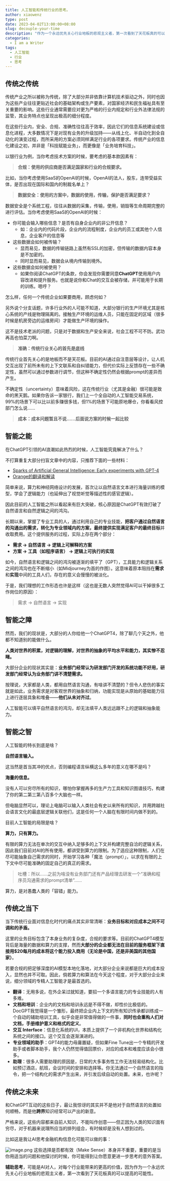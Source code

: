 ```yaml
---
title: 人工智能和传统行业的思考。
author: xiaowenz
type: post
date: 2023-04-02T13:00:00+08:00
slug: decouple-your-time
description: "作为一个永远优先关心行业地板的悲观主义者，第一次看到了天花板真的可以提高的可能性……"
categories:
  - I am a Writer
tags:
  - 人工智能
  - 行业
  - 思考
---
```


## 传统之传统

传统产业之所以被称为传统，除了大部分并非依靠计算机技术驱动之外，同时也因为这些产业往往更贴近社会的基础架构或生产要素，对国家经济和民生福祉具有至关重要的影响。这些行业通常需要应对更为严格的行业内规定和行业外法律法规的监管，其业务特点也呈现出极高的细分程度。

在这些行业内，安全、合规、准确性往往高于效率，因此它们的信息系统建设或信息化进程，大多数情况下是对现有业务的升级加持——从线上化、半自动化到全自动化的演变过程，而所采用的方案必须同样满足行业的各项要求。传统产业的信息化建设之初，并非是「科技赋能业务」，而更像是「业务培育科技」。

以银行业为例，当你考虑技术方案的时候，要考虑的基本款因素有：

> **合规：使用的供应商是否满足国家和行业的合规要求。**

比如，当你考虑使用SaaS的OpenAI的时候，OpenAI的法人，股东，连带受益实体，是否出现在国际和国内的制裁名单上？

> **数据安全：使用的方案中，数据的使用，传输，保护是否满足要求？**

数据安全是个系统工程，往往从数据的采集，传输，使用，销毁等生命周期完整的进行评估。当你考虑使用SaaS的OpenAI的时候：

- 你可能会输入哪些信息？是否有自身企业内的非公开信息？
	- 如：企业内的代码片段，企业内的流程制度，企业内的员工或其他个人信息，企业客户的信息等
- 这些数据会如何被传输？
	- 显而易见，数据的传输链路上虽然有SSL的加密，但传输的数据内容本身是不加密的。
	- 同时显而易见，数据会从境内传输到境外。
- 这些数据会如何被使用？
	- 如果你阅读ChatGPT的条款，你会发现你需要同意**ChatGPT**使用用户内容改进和提升服务。也就是说你和Chat的交互会被存储，并可能用于长期的训练。嗯哼？

怎么样，任何一个传统企业如果要商用，顾虑何如？

另外说个分支话题，许多行业外的人可能不知道，大部分银行的生产环境尤其是核心系统的产线是物理隔离的。接触生产环境的运维人员，只能在固定的区域（很多时候是机房旁边的运维房间）才能做生产环境的操作。

这不是技术老派的问题，只是对于数据和生产安全来说，社会工程不可不防。武功再高也怕菜刀啊。

> **准确：传统行业关心的首先是底线**

传统行业首先关心的是地板而不是天花板。目前的AI通过自注意层等设计，让人机交互出现了前所未有的上下文联系和自纠错能力，但代价实际上反馈存在一些不确定性，虽然可以通过参数进行调节，但这种不确定性仍然会根据prompt的差异而产生。

不确定性（uncertainty）意味着风险，这在传统行业（尤其是金融）很可能是致命的黑天鹅。如果你告诉一家银行，我们上一个全自动的人工智能交易系统，99%的场景下可以比以前多赚很多钱，但1%的场景下可能原地爆仓，你看看风控部门怎么说……

> **成本：成本问题暂且不说……后面说方案的时候一起比较**

## 智能之能

在ChatGPT引领的AI浪潮如此热烈的时候，人工智能究竟解决了什么？

不打算重复大部分扫盲文章中的内容，只推荐下面的一些材料：

- [Sparks of Artificial General Intelligence: Early experiments with GPT-4]([https://arxiv.org/pdf/2303.12712v1.pdf](https://arxiv.org/pdf/2303.12712v1.pdf))
- [Orange的翻译和解读](https://orangeblog.notion.site/GPT-4-8fc50010291d47efb92cbbd668c8c893)

简单来说，算力和神经网络设计的发展，首次让以自然语言文本进行海量训练的模型，学会了逻辑能力（也延伸出了视觉听觉等描述性的感官逻辑）。

因此目前的人工智能之所以看起来有巨大突破，核心原因是ChatGPT有效打破了自然语言和自然逻辑之间的鸿沟。

长期以来，掌握了专业工具的人，通过利用自己的专业技能，**把客户通过自然语言的沟通出的需求，转化为专业领域内的方案，最终提供实现满足客户的最终目标**并收取费用。这个提供服务的过程，实际上存在两个部分：

- **需求 -> 自然语言 -> 逻辑上可解释的方案**
- **方案 -> 工具（如程序语言） -> 逻辑上可执行的实现**

如今，自然语言和逻辑之间的鸿沟被逐渐的填平了（GPT），工具能力和逻辑关系之间的鸿沟也在不断缩小（如Midjourney为首的作图）。这意味着原本阻挡在**需求**和**实现**中间的工具人们，存在的意义会慢慢的被淡化。

于是，我们理想的工作形态也许是这样（这也是无数人突然觉得AI可以干掉很多工作岗位的原因）：

> 需求 -> 自然语言 -> 实现

## 智能之障

然而，我们的现状是，大部分的人你给他一个ChatGPT4，除了聊几个天之外，他都不知道别的能做什么。

**人类对世界的积累，对逻辑的理解，对世界的抽象的平均水平和能力，其实惨不忍睹。**

大部分企业的现状其实是：**业务部门经常认为研发部门开发的系统功能不好用，研发部门经常认为业务部门讲不清楚需求。**

按理说，大家都是人类，都用自然语言沟通，有啥讲不清楚的？但令人悲伤的事实就是如此，业务需求是对客观世界的抽象和归纳，功能实现是从原始的基础能力往上进行逐层具象和堆叠——**他们从未对齐过**。

人工智能可以填平自然语言的鸿沟，却无法填平人类远远跟不上的逻辑和抽象能力。

## 智能之智

人工智能的特长到底是啥？

**自然语言输入。**

这当然是首当其冲的优点，否则编程语言纵横这么多年的意义在哪不是吗？

**海量的信息。**

没有人可以穷尽所有的知识，哪怕你掌握再多的生产力工具和知识图谱技巧，构建了你的第二第三第八百多个大脑也一样。

但电脑显然可以，理论上电脑可以输入人类社会有史以来所有的知识，并用跨越社会语言文化的最底层逻辑关联他们，这是任何一个人脑在有限时间内做不到的。

目前人工智能的局限是啥？

**算力，只有算力。**

有限的算力无法在单次的交互中纳入足够多的上下文并构建完整自洽的逻辑关系，因此我们目前对AI的所有使用，都讲受到算力的限制。为了适应这种限制，人们在尽可能抽象自己需求的同时，开始学习各种「魔法（prompt）」，以求在有限的上下文中尽可能准确的固定自己的真正的需求。

> 吐槽：所以……之前为啥没有业务部门还有产品经理去研发一个“准确和程序员沟通需求的prompt清单”……

算力，是对愚蠢人类的「容错」能力。

## 传统之当下

当下传统行业面对信息化时代的痛点其实非常清晰：**业务目标和对应成本之间不可调和的矛盾。**

这里的业务目标包含了本身业务的复杂度，合规的要求等。目前的ChatGPT4模型背后是海量的数据和算力的支撑，然而**大部分的企业都无法在目前的服务框架下直接用$20每月的成本将这个能力投入商用（无论是中国，还是非美国的其他国家）**。

若要合规的把足够深度的AI模型本地化落地，对大部分企业来说都是巨大的成本投入，显然也并不可取。因此，倘若算力和算法在今天这个程度，对于大部分企业来说，细分领域的专精人工智能才是最首选的。

- **翻译**：无用多说，在外企呆过就知道，要招一个多语言能力的专业技能的人有多难。
- **文档和培训**：企业内的文档和培训永远是不得不做，却性价比极低的。DocGPT我觉得是一个雏形，最终把企业内上下文的所有知识传承都训练成一个自动的辅助培训工具，似乎会是非常值得做的一件事，**同时也会重构人们对文档，手册维护意义和格式的定义**。
- **交互 Interface**：信息化系统的UI，本质上提供了一个非机构化世界和结构化系统之间的接口。这个交互会逐渐演进的。
- **专业领域的助手**：GPT4的能力毋庸置疑，但如果Fine Tune出一个专精的开发助手或者脚本助手，我个人仍然觉得值回票价，对应的成本和难度应该会小很多。
- **助理**：很多人需要助理的原因是，日常的大多事务性工作无法轻易结构化。比如预订酒店，航班，会议时间的安排和选择等。你无法通过一个自然语言的指令，把一个结构化的需求产生出来，并引发后续自动的处置。未来，也许呢？

## 传统之未来

和ChatGPT互动的这些日子，最让我惊讶的其实并不是他对于自然语言的处置如何顺畅，而是他**跨界**知识经常可以产出的新意。

严格来说，这些内容都来自前人知识，不能叫作创意——但正因为人类的知识面有穷尽，对于机器来说理所应当的排列组合，有时候却是没有人想到过的。

比如这是我让AI思考金融机构信息化可能可以做的事：

![image.png](https://vip2.loli.io/2023/04/03/8IPBQCuzZiwF9ln.png)
这些选择是否都有效（Make Sense）本身并不重要，重要的是当你用适当的问题和他探讨的时候，你可能得到让你愿意更进一步思考的意外答案。

**辅助思考**，可能是AI对人，对每个行业能带来的更高的价值，因为作为一个永远优先关心行业地板的悲观主义者，第一次看到了天花板真的可以提高的可能性。 